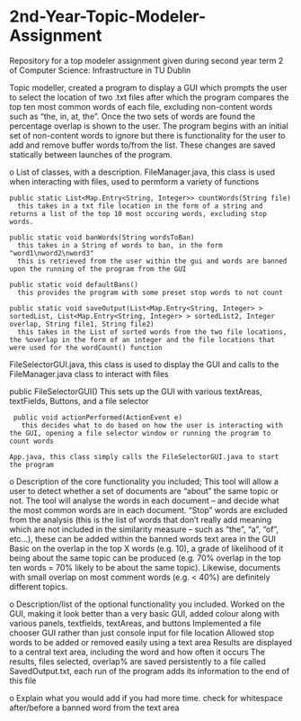 # 2nd-Year-Topic-Modeler-Assignment
Repository for a top modeler assignment given during second year term 2 of Computer Science: Infrastructure in TU Dublin 

Topic modeller, created a program to display a GUI which prompts the user to select the location of two .txt files after which the program compares the top ten most common words of each file, excluding non-content words such as “the, in, at, the”. Once the two sets of words are found the percentage overlap is shown to the user. The program begins with an initial set of non-content words to ignore but there is functionality for the user to add and remove buffer words to/from the list. These changes are saved statically between launches of the program.

o List of classes, with a description. 
  FileManager.java, this class is used when interacting with files, used to permform a variety of functions 
  
    public static List<Map.Entry<String, Integer>> countWords(String file)
      this takes in a txt file location in the form of a string and returns a list of the top 10 most occuring words, excluding stop words.
    
    public static void banWords(String wordsToBan)
      this takes in a String of words to ban, in the form "word1\nword2\nword3"
      this is retrieved from the user within the gui and words are banned upon the running of the program from the GUI
      
    public static void defaultBans()
      this provides the program with some preset stop words to not count
      
    public static void saveOutput(List<Map.Entry<String, Integer> > sortedList, List<Map.Entry<String, Integer> > sortedList2, Integer overlap, String file1, String file2)
      this takes in the List of sorted words from the two file locations, the %overlap in the form of an integer and the file locations that were used for the wordCount() function
   
   
   FileSelectorGUI.java, this class is used to display the GUI and calls to the FileManager.java class to interact with files
   
   public FileSelectorGUI()
     This sets up the GUI with various textAreas, textFields, Buttons, and a file selector
     
     public void actionPerformed(ActionEvent e) 
       this decides what to do based on how the user is interacting with the GUI, opening a file selector window or running the program to count words
    
    App.java, this class simply calls the FileSelectorGUI.java to start the program
    
o Description of the core functionality you included;
This tool will allow a user to detect whether a set of documents are “about” the same topic or not. 
The tool will analyse the words in each document – and decide what the most common words are in each document. 
“Stop” words are excluded from the analysis (this is the list of words that don’t really add meaning which are not included in the similarity measure – such as “the”, “a”, “of”, etc...), these can be added within the banned words text area in the GUI
Basic on the overlap in the top X words (e.g. 10), a grade of likelihood of it being about the same topic can be produced (e.g. 70% overlap in the top ten words = 70% likely to be about the same topic). Likewise, documents with small overlap on most comment words (e.g. < 40%) are definitely different topics.

o Description/list of the optional functionality you included. 
Worked on the GUI, making it look better than a very basic GUI, added colour along with various panels, textfields, textAreas, and buttons
Implemented a file chooser GUI rather than just console input for file location
Allowed stop words to be added or removed easily using a text area
Results are displayed to a central text area, including the word and how often it occurs
The results, files selected, overlap% are saved persistently to a file called SavedOutput.txt, each run of the program adds its information to the end of this file

o Explain what you would add if you had more time. 
  check for whitespace after/before a banned word from the text area
